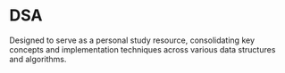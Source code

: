 # DSA
Designed to serve as a personal study resource, consolidating key concepts and implementation techniques across various data structures and algorithms. 
